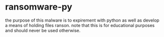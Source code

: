 # ransomware-py

the purpose of this malware is to expirement with python as well as develop a means of holding files ranson. note that this is for educational purposes and should never be used otherwise. 
